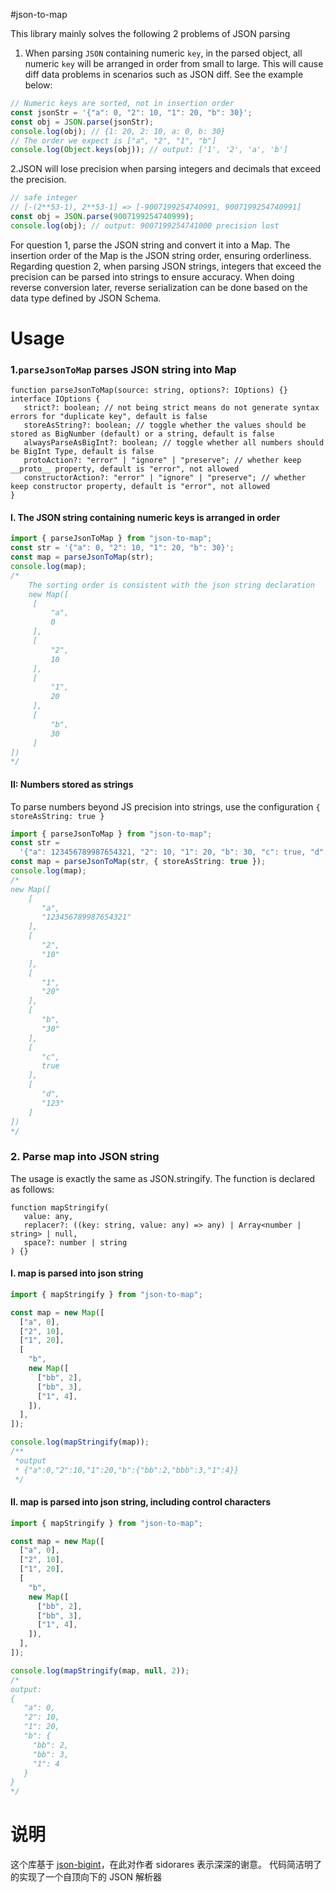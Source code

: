 #json-to-map

This library mainly solves the following 2 problems of JSON parsing

1. When parsing `JSON` containing numeric `key`, in the parsed object, all numeric `key` will be arranged in order from small to large.
   This will cause diff data problems in scenarios such as JSON diff. See the example below:

```ts
// Numeric keys are sorted, not in insertion order
const jsonStr = '{"a": 0, "2": 10, "1": 20, "b": 30}';
const obj = JSON.parse(jsonStr);
console.log(obj); // {1: 20, 2: 10, a: 0, b: 30}
// The order we expect is ["a", "2", "1", "b"]
console.log(Object.keys(obj)); // output: ['1', '2', 'a', 'b']
```

2.JSON will lose precision when parsing integers and decimals that exceed the precision.

```ts
// safe integer
// [-(2**53-1), 2**53-1] => [-9007199254740991, 9007199254740991]
const obj = JSON.parse(9007199254740999);
console.log(obj); // output: 9007199254741000 precision lost
```

For question 1, parse the JSON string and convert it into a Map. The insertion order of the Map is the JSON string order, ensuring orderliness.
Regarding question 2, when parsing JSON strings, integers that exceed the precision can be parsed into strings to ensure accuracy.
When doing reverse conversion later, reverse serialization can be done based on the data type defined by JSON Schema.

# Usage

### 1.`parseJsonToMap` parses JSON string into Map

```
function parseJsonToMap(source: string, options?: IOptions) {}
interface IOptions {
   strict?: boolean; // not being strict means do not generate syntax errors for "duplicate key", default is false
   storeAsString?: boolean; // toggle whether the values should be stored as BigNumber (default) or a string, default is false
   alwaysParseAsBigInt?: boolean; // toggle whether all numbers should be BigInt Type, default is false
   protoAction?: "error" | "ignore" | "preserve"; // whether keep __proto__ property, default is "error", not allowed
   constructorAction?: "error" | "ignore" | "preserve"; // whether keep constructor property, default is "error", not allowed
}

```

#### I. The JSON string containing numeric keys is arranged in order

```ts
import { parseJsonToMap } from "json-to-map";
const str = '{"a": 0, "2": 10, "1": 20, "b": 30}';
const map = parseJsonToMap(str);
console.log(map);
/*
    The sorting order is consistent with the json string declaration
    new Map([
     [
         "a",
         0
     ],
     [
         "2",
         10
     ],
     [
         "1",
         20
     ],
     [
         "b",
         30
     ]
])
*/
```

#### II: Numbers stored as strings

To parse numbers beyond JS precision into strings, use the configuration `{ storeAsString: true }`

```ts
import { parseJsonToMap } from "json-to-map";
const str =
  '{"a": 123456789987654321, "2": 10, "1": 20, "b": 30, "c": true, "d": "123"}';
const map = parseJsonToMap(str, { storeAsString: true });
console.log(map);
/*
new Map([
    [
       "a",
       "123456789987654321"
    ],
    [
       "2",
       "10"
    ],
    [
       "1",
       "20"
    ],
    [
       "b",
       "30"
    ],
    [
       "c",
       true
    ],
    [
       "d",
       "123"
    ]
])
*/
```

### 2. Parse map into JSON string

The usage is exactly the same as JSON.stringify. The function is declared as follows:

```
function mapStringify(
   value: any,
   replacer?: ((key: string, value: any) => any) | Array<number | string> | null,
   space?: number | string
) {}
```

#### I. map is parsed into json string

```ts
import { mapStringify } from "json-to-map";

const map = new Map([
  ["a", 0],
  ["2", 10],
  ["1", 20],
  [
    "b",
    new Map([
      ["bb", 2],
      ["bb", 3],
      ["1", 4],
    ]),
  ],
]);

console.log(mapStringify(map));
/**
 *output
 * {"a":0,"2":10,"1":20,"b":{"bb":2,"bbb":3,"1":4}}
 */
```

#### II. map is parsed into json string, including control characters

```ts
import { mapStringify } from "json-to-map";

const map = new Map([
  ["a", 0],
  ["2", 10],
  ["1", 20],
  [
    "b",
    new Map([
      ["bb", 2],
      ["bb", 3],
      ["1", 4],
    ]),
  ],
]);

console.log(mapStringify(map, null, 2));
/*
output:
{
   "a": 0,
   "2": 10,
   "1": 20,
   "b": {
     "bb": 2,
     "bb": 3,
     "1": 4
   }
}
*/
```

# 说明

这个库基于 [json-bigint](https://www.npmjs.com/package/json-bigint)，在此对作者 sidorares 表示深深的谢意。
代码简洁明了的实现了一个自顶向下的 JSON 解析器
